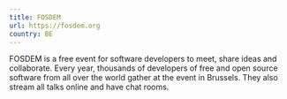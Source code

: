 ```yaml
---
title: FOSDEM
url: https://fosdem.org
country: BE
---
```


FOSDEM is a free event for software developers to meet, share ideas and collaborate. Every year, thousands of developers of free and open source software from all over the world gather at the event in Brussels. They also stream all talks online and have chat rooms.
